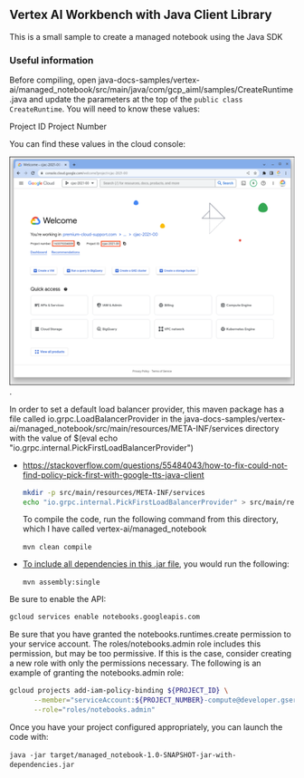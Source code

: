 ## Vertex AI Workbench with Java Client Library

This is a small sample to create a managed notebook using the Java SDK

### Useful information

Before compiling, open
java-docs-samples/vertex-ai/managed_notebook/src/main/java/com/gcp_aiml/samples/CreateRuntime.java and update the parameters at the top of the `public class CreateRuntime`.  You will need to know these values:

Project ID
Project Number

You can find these values in the cloud console:

![in the cloud console](img/project-view.png).

In order to set a default load balancer provider, this maven package has a file
called io.grpc.LoadBalancerProvider in the java-docs-samples/vertex-ai/managed_notebook/src/main/resources/META-INF/services
directory with the value of $(eval echo
"io.grpc.internal.PickFirstLoadBalancerProvider")

- https://stackoverflow.com/questions/55484043/how-to-fix-could-not-find-policy-pick-first-with-google-tts-java-client

  ```bash
  mkdir -p src/main/resources/META-INF/services
  echo "io.grpc.internal.PickFirstLoadBalancerProvider" > src/main/resources/META-INF/services/io.grpc.LoadBalancerProvider
  ```

  To compile the code, run the following command from this directory, which I
  have called vertex-ai/managed_notebook
  
  `mvn clean compile`

- [To include all dependencies in this .jar
  file](https://stackoverflow.com/questions/574594/how-can-i-create-an-executable-runnable-jar-with-dependencies-using-maven),
  you would run the following:
  
  `mvn assembly:single`

Be sure to enable the API:

```bash
gcloud services enable notebooks.googleapis.com
```

Be sure that you have granted the notebooks.runtimes.create permission to your
service account.  The roles/notebooks.admin role includes this permission, but
may be too permissive.  If this is the case, consider creating a new role with
only the permissions necessary.  The following is an example of granting the
notebooks.admin role:

```bash
gcloud projects add-iam-policy-binding ${PROJECT_ID} \
      --member="serviceAccount:${PROJECT_NUMBER}-compute@developer.gserviceaccount.com" \
      --role="roles/notebooks.admin"
```

Once you have your project configured appropriately, you can launch the code
with:

`java -jar target/managed_notebook-1.0-SNAPSHOT-jar-with-dependencies.jar`
